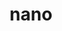 ---
title: "nano"
layout: cache
categories: [package, develop]
meta: {"versions": ["7.2"], "compilers": ["gcc@=10.2.1", "gcc@=7.5.0"], "oss": ["centos7", "ubuntu18.04"], "platforms": ["linux"], "targets": ["x86_64_v3"], "stacks": ["developer-tools", "developer-tools-manylinux2014", "root"], "num_specs": 3, "num_specs_by_stack": {"developer-tools-manylinux2014": 2, "root": 3, "developer-tools": 1}}
spec_details: [{"hash": "gmz3vebcln5bdss67fdjwxdgmohiualt", "compiler": "gcc@=10.2.1", "versions": ["7.2"], "os": "centos7", "platform": "linux", "target": "x86_64_v3", "variants": ["build_system=autotools"], "stacks": ["developer-tools-manylinux2014", "root"], "size": "-", "tarball": "https://binaries.spack.io/develop/build_cache/linux-centos7-x86_64_v3/gcc-10.2.1/nano-7.2/linux-centos7-x86_64_v3-gcc-10.2.1-nano-7.2-gmz3vebcln5bdss67fdjwxdgmohiualt.spack"}, {"hash": "5wvqsqjljw33de3xply23wjrdb7outlu", "compiler": "gcc@=10.2.1", "versions": ["7.2"], "os": "centos7", "platform": "linux", "target": "x86_64_v3", "variants": ["build_system=autotools"], "stacks": ["developer-tools-manylinux2014", "root"], "size": "-", "tarball": "https://binaries.spack.io/develop/build_cache/linux-centos7-x86_64_v3/gcc-10.2.1/nano-7.2/linux-centos7-x86_64_v3-gcc-10.2.1-nano-7.2-5wvqsqjljw33de3xply23wjrdb7outlu.spack"}, {"hash": "dzjm2jeqmkl2toscoqvcsw3toujcswtq", "compiler": "gcc@=7.5.0", "versions": ["7.2"], "os": "ubuntu18.04", "platform": "linux", "target": "x86_64_v3", "variants": ["build_system=autotools"], "stacks": ["root", "developer-tools"], "size": "-", "tarball": "https://binaries.spack.io/develop/build_cache/linux-ubuntu18.04-x86_64_v3/gcc-7.5.0/nano-7.2/linux-ubuntu18.04-x86_64_v3-gcc-7.5.0-nano-7.2-dzjm2jeqmkl2toscoqvcsw3toujcswtq.spack"}]
---